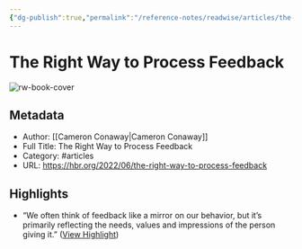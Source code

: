 ```yaml
---
{"dg-publish":true,"permalink":"/reference-notes/readwise/articles/the-right-way-to-process-feedback-2/"}
---
```


# The Right Way to Process Feedback

![rw-book-cover](https://hbr.org/resources/images/article_assets/2022/06/A_Jun22_16_1389476015.jpg)

## Metadata
- Author: [[Cameron Conaway\|Cameron Conaway]]
- Full Title: The Right Way to Process Feedback
- Category: #articles
- URL: https://hbr.org/2022/06/the-right-way-to-process-feedback

## Highlights
- “We often think of feedback like a mirror on our behavior, but it’s primarily reflecting the needs, values and impressions of the person giving it.” ([View Highlight](https://read.readwise.io/read/01gkgw59dpesqrmzd5psw0g9nc))

